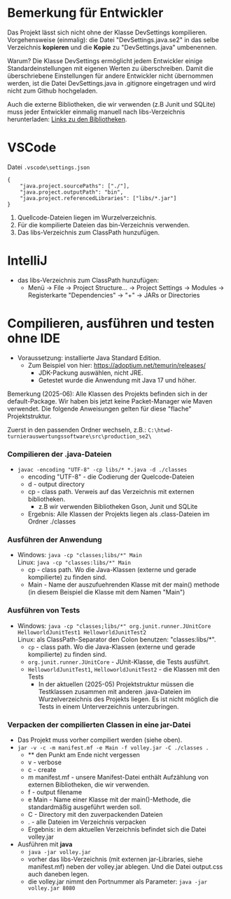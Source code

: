 # Bemerkung für Entwickler
Das Projekt lässt sich nicht ohne der Klasse DevSettings kompilieren.
Vorgehensweise (einmalig): die Datei "DevSettings.java.se2" in das selbe Verzeichnis __kopieren__ und die __Kopie__ zu "DevSettings.java" umbenennen.

Warum?
Die Klasse DevSettings ermöglicht jedem Entwickler einige Standardeinstellungen 
mit eigenen Werten zu überschreiben. Damit die überschriebene Einstellungen für
andere Entwickler nicht übernommen werden, ist die Datei 
DevSettings.java in .gitignore eingetragen und wird nicht zum Github hochgeladen.

Auch die externe Bibliotheken, die wir verwenden (z.B Junit und SQLite)
muss jeder Entwickler einmalig manuell nach libs-Verzeichnis herunterladen: 
[Links zu den Bibliotheken](libs/index.md).

# VSCode
Datei `.vscode\settings.json`
```
{
    "java.project.sourcePaths": ["./"],
    "java.project.outputPath": "bin",
    "java.project.referencedLibraries": ["libs/*.jar"]
}
```
1. Quellcode-Dateien liegen im Wurzelverzeichnis.
1. Für die kompilierte Dateien das bin-Verzeichnis verwenden.
1. Das libs-Verzeichnis zum ClassPath hunzufügen.

# IntelliJ
- das libs-Verzeichnis zum ClassPath hunzufügen:
  - Menü -> File -> Project Structure... -> Project Settings -> Modules -> Registerkarte "Dependencies" -> "+" -> JARs or Directories

# Compilieren, ausführen und testen ohne IDE
- Voraussetzung: installierte Java Standard Edition.
  - Zum Beispiel von hier: https://adoptium.net/temurin/releases/
    - JDK-Packung auswählen, nicht JRE.
    - Getestet wurde die Anwendung mit Java 17 und höher.

Bemerkung (2025-06): Alle Klassen des Projekts befinden sich in der default-Package. Wir haben bis jetzt keine Packet-Manager wie Maven verwendet. Die folgende Anweisungen gelten für diese "flache" Projektstruktur.

Zuerst in den passenden Ordner wechseln, z.B.: `C:\htwd-turnierauswertungssoftware\src\production_se2\`

### Compilieren der .java-Dateien
- `javac -encoding "UTF-8" -cp libs/* *.java -d ./classes`
  - encoding "UTF-8" - die Codierung der Quelcode-Dateien
  - d - output directory
  - cp - class path. Verweis auf das Verzeichnis mit externen bibliotheken.
    - z.B wir verwenden Bibliotheken Gson, Junit und SQLite 
  - Ergebnis: Alle Klassen der Projekts liegen als .class-Dateien im Ordner ./classes

### Ausführen der Anwendung
- Windows: `java -cp "classes;libs/*" Main`<br>Linux: `java -cp "classes:libs/*" Main`
  - cp - class path. Wo die Java-Klassen (externe und gerade kompilierte) zu finden sind.
  - Main - Name der auszufuehrenden Klasse mit der main() methode (in diesem Beispiel die Klasse mit dem Namen "Main")

### Ausführen von Tests
- Windows: `java -cp "classes;libs/*" org.junit.runner.JUnitCore HelloworldJunitTest1 HelloworldJunitTest2`<br>Linux: als ClassPath-Separator den Colon benutzen: "classes:libs/*".
  - `cp` - class path. Wo die Java-Klassen (externe und gerade kompilierte) zu finden sind.
  - `org.junit.runner.JUnitCore` - JUnit-Klasse, die Tests ausführt.
  - `HelloworldJunitTest1`, `HelloworldJunitTest2` - die Klassen mit den Tests
    - In der aktuellen (2025-05) Projektstruktur müssen die Testklassen zusammen mit anderen .java-Dateien im Wurzelverzeichnis des Projekts liegen. Es ist nicht möglich die Tests in einem Unterverzeichnis unterzubringen.  

### Verpacken der compilierten Classen in eine jar-Datei
- Das Projekt muss vorher compiliert werden (siehe oben).
- `jar -v -c -m manifest.mf -e Main -f volley.jar -C ./classes .`
  - ** den Punkt am Ende nicht vergessen
  - v - verbose
  - c - create
  - m manifest.mf - unsere Manifest-Datei enthält Aufzählung von externen Bibliotheken, die wir verwenden.
  - f - output filename
  - e Main - Name einer Klasse mit der main()-Methode, die standardmäßig ausgeführt werden soll.
  - C - Directory mit den zuverpackenden Dateien
  - . - alle Dateien im Verzeichnis verpacken
  - Ergebnis: in dem aktuellen Verzeichnis befindet sich die Datei volley.jar
- Ausführen mit **java**
  - `java -jar volley.jar`
  - vorher das libs-Verzeichnis (mit externen jar-Libraries, siehe manifest.mf) neben der volley.jar ablegen. Und die Datei output.css auch daneben legen.
  - die volley.jar nimmt den Portnummer als Parameter: `java -jar volley.jar 8080`

